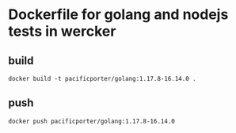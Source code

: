 # Dockerfile for golang and nodejs tests in wercker

## build

```
docker build -t pacificporter/golang:1.17.8-16.14.0 .
```

## push

```
docker push pacificporter/golang:1.17.8-16.14.0
```
